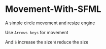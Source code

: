 # Movement-With-SFML
A simple circle movement and resize engine

Use `Arrows keys` for movement 

And `S` increase the size
`W` reduce the size
